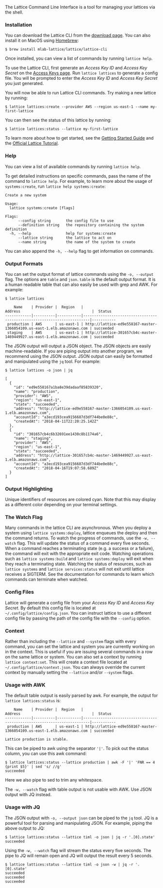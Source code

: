 The Lattice Command Line Interface is a tool for managing your lattices via the shell.

### Installation

You can download the Lattice CLI from the [download page](https://alpha.lattice.mlab.com/dashboard/downloads/cli). You can also install it on MacOS using [Homebrew](https://brew.sh/):

```
$ brew install mlab-lattice/lattice/lattice-cli
```

Once installed, you can view a list of commands by running `lattice help`.

To use the Lattice CLI, first generate an _Access Key ID_ and _Access Key Secret_ on the [Access Keys page](https://alpha.lattice.mlab.com/dashboard/me/access-keys). Run `lattice lattices` to generate a config file. You will be prompted to enter the _Access Key ID_ and _Access Key Secret_ you just generated.

You will now be able to run Lattice CLI commands. Try making a new lattice by running:

```
$ lattice lattices:create --provider AWS --region us-east-1 --name my-first-lattice
```

You can then see the status of this lattice by running:

```
$ lattice lattices:status --lattice my-first-lattice
```

To learn more about how to get started, see the [Getting Started Guide](/getting-started) and the [Official Lattice Tutorial](/tutorial).

### Help

You can view a list of available commands by running `lattice help`.

To get detailed instructions on specific commands, pass the name of the command to `lattice help`. For example, to learn more about the usage of `systems:create`, run `lattice help systems:create`:

```
Create a new system

Usage:
  lattice systems:create [flags]

Flags:
      --config string       the config file to use
      --definition string   the repository containing the system definition
  -h, --help                help for systems:create
      --lattice string      the lattice to act on
      --name string         the name of the system to create
```

You can also append the `-h, --help` flag to get information on commands.

### Output Formats

You can set the output format of lattice commands using the `-o, --output` flag. The options are `table` and `json`. `table` is the default output format. It is a human readable table that can also easily be used with grep and AWK. For example:

```
$ lattice lattices

    Name    | Provider |  Region   |                                 Address                                 |  Status
------------|----------|-----------|-------------------------------------------------------------------------|-----------
 production | AWS      | us-east-1 | http://lattice-ed9e558167-master-1366054109.us-east-1.elb.amazonaws.com | succeeded
 staging    | AWS      | us-east-1 | http://lattice-301657cb4c-master-1469449927.us-east-1.elb.amazonaws.com | succeeded
```

The JSON output will output a JSON object. The JSON objects are easily machine-readable. If you are piping output into another program, we recommend using the JSON output. JSON output can easily be formatted and manipulated using the `jq` tool. For example:

```
$ lattice lattices -o json | jq

[
  {
    "id": "ed9e558167a1ba8e39dadaaf85839320",
    "name": "production",
    "provider": "AWS",
    "region": "us-east-1",
    "state": "succeeded",
    "address": "http://lattice-ed9e558167-master-1366054109.us-east-1.elb.amazonaws.com",
    "accountId": "a3ecd193cea9156687d3df744be0e88c",
    "createdAt": "2018-04-11T22:20:25.142Z"
  },
  {
    "id": "301657cb4c6b32691ee1430c8b1174a6",
    "name": "staging",
    "provider": "AWS",
    "region": "us-east-1",
    "state": "succeeded",
    "address": "http://lattice-301657cb4c-master-1469449927.us-east-1.elb.amazonaws.com",
    "accountId": "a3ecd193cea9156687d3df744be0e88c",
    "createdAt": "2018-04-16T19:07:58.689Z"
  }
]
```

### Output Highlighting

Unique identifiers of resources are colored cyan. Note that this may display as a different color depending on your terminal settings.

### The Watch Flag

Many commands in the lattice CLI are asynchronous. When you deploy a system using `lattice systems:deploy`, lattice enqueues the deploy and then the command returns. To watch the progress of commands, use the `-w, --watch` flag. This will update the status of a command every five seconds. When a command reaches a terminating state (e.g. a success or a failure), the command will exit with the appropriate exit code. Watching operations such as `lattice systems:build` and `lattice systems:deploy` will exit when they reach a terminating state. Watching the status of resources, such as `lattice systems` and `lattice services:status` will not exit until lattice receives a SIGTERM. See the documentation for commands to learn which commands can terminate when watched.

### Config Files

Lattice will generate a config file from your _Access Key ID_ and _Access Key Secret_. By default this config file is located at `~/.config/lattice/config.json`. You can instruct lattice to use a different config file by passing the path of the config file with the `--config` option.

### Context

Rather than including the `--lattice` and `--system` flags with every command, you can set the lattice and system you are currently working on in the context. This is useful if you are issuing several commands in a row on the same lattice or system. You can also set a context by running `lattice context:set`. This will create a context file located at `~/.config/lattice/context.json`. You can always override the current context by manually setting the `--lattice` and/or `--system` flags.

### Usage with AWK

The default table output is easily parsed by awk. For example, the output for `lattice lattices:status` is:

```
    Name    | Provider |  Region   |                                 Address                                 |  Status
------------|----------|-----------|-------------------------------------------------------------------------|-----------
 production | AWS      | us-east-1 | http://lattice-ed9e558167-master-1366054109.us-east-1.elb.amazonaws.com | succeeded

Lattice production is stable.
```

This can be piped to awk using the separator `'|'`. To pick out the status column, you can use this awk command:

```
$ lattice lattices:status --lattice production | awk -F '|' 'FNR == 4 {print $5}' | sed 's/ //g'
succeeded
```

Here we also pipe to sed to trim any whitespace.

The `-w, --watch` flag with table output is not usable with AWK. Use JSON output with JQ instead.

### Usage with JQ

The JSON output with `-o, --output json` can be piped to the `jq` tool. JQ is a powerful tool for parsing and manipulating JSON. For example, piping the above output to JQ:

```
$ lattice lattices:status --lattice timl -o json | jq -r '.[0].state'
succeeded
```

Using the `-w, --watch` flag will stream the status every five seconds. The pipe to JQ will remain open and JQ will output the result every 5 seconds.

```
$ lattice lattices:status --lattice timl -o json -w | jq -r '.[0].state'
succeeded
succeeded
succeeded
```
